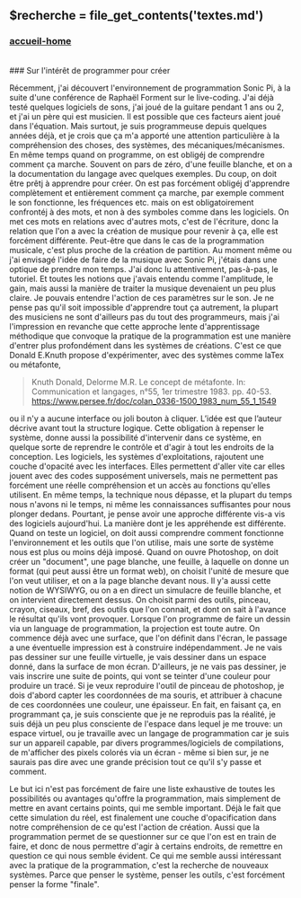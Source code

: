 ## &#36;recherche &#61; file&#95;get&#95;contents&#40;&#39;textes.md&#39;&#41;

### <div id="accueil"><a href="../index.php">accueil-home</a></div>

<br>
### Sur l'intérêt de programmer pour créer

Récemment, j'ai découvert l'environnement de programmation Sonic Pi, à la suite d'une conférence de Raphaël Forment sur le live-coding.
J'ai déjà testé quelques logiciels de sons, j'ai joué de la guitare pendant 1 ans ou 2, et j'ai un père qui est musicien. Il est possible que ces facteurs aient joué dans l'équation. Mais surtout, je suis programmeuse depuis quelques années déjà, et je crois que ça m'a apporté une attention particulière à la compréhension des choses, des systèmes, des mécaniques/mécanismes. En même temps quand on programme, on est obligé<span>j</span> de comprendre comment ça marche. Souvent on pars de zéro, d'une feuille blanche, et on a la documentation du langage avec quelques exemples. Du coup, on doit être prêt<span>j</span> à apprendre pour créer. On est pas forcément obligé<span>j</span> d'apprendre complètement et entièrement comment ça marche, par exemple comment le son fonctionne, les fréquences etc. mais on est obligatoirement confronté<span>j</span> à des mots, et non à des symboles comme dans les logiciels. On met ces mots en relations avec d'autres mots, c'est de l'écriture, donc la relation que l'on a avec la création de musique pour revenir à ça, elle est forcément différente. Peut-être que dans le cas de la programmation musicale, c'est plus proche de la création de partition.
Au moment même ou j'ai envisagé l'idée de faire de la musique avec Sonic Pi, j'étais dans une optique de prendre mon temps. J'ai donc lu attentivement, pas-à-pas, le tutoriel. Et toutes les notions que j'avais entendu comme l'amplitude, le gain, mais aussi la manière de traiter la musique devenaient un peu plus claire. Je pouvais entendre l'action de ces paramètres sur le son. Je ne pense pas qu'il soit impossible d'apprendre tout ça autrement, la plupart des musiciens ne sont d'ailleurs pas du tout des programmeurs, mais j'ai l'impression en revanche que cette approche lente d'apprentissage méthodique que convoque la pratique de la programmation est une manière d'entrer plus profondément dans les systèmes de créations. C'est ce que Donald E.Knuth propose d'expérimenter, avec des systèmes comme laTex ou métafonte,

> Knuth Donald, Delorme M.R. Le concept de métafonte. In: Communication et langages, n°55, 1er trimestre 1983. pp. 40-53. https://www.persee.fr/doc/colan_0336-1500_1983_num_55_1_1549

ou il n'y a aucune interface ou joli bouton à cliquer. L’idée est que l’auteur décrive avant tout la structure logique. Cette obligation à repenser le système, donne aussi la possibilité d'intervenir dans ce système, en quelque sorte de reprendre le contrôle et d'agir à tout les endroits de la conception.
Les logiciels, les systèmes d'exploitations, rajoutent une couche d'opacité avec les interfaces. Elles permettent d'aller vite car elles jouent avec des codes supposément universels, mais ne permettent pas forcément une réelle compréhension et un accès au fonctions qu'elles utilisent.
En même temps, la technique nous dépasse, et la plupart du temps nous n'avons ni le temps, ni même les connaissances suffisantes pour nous plonger dedans.
Pourtant, je pense avoir une approche différente vis-a vis des logiciels aujourd'hui. La manière dont je les appréhende est différente. Quand on teste un logiciel, on doit aussi comprendre comment fonctionne l'environnement et les outils que l'on utilise, mais une sorte de système nous est plus ou moins déjà imposé. Quand on ouvre Photoshop, on doit créer un "document", une page blanche, une feuille, à laquelle on donne un format (qui peut aussi être un format web), on choisit l'unité de mesure que l'on veut utiliser, et on a la page blanche devant nous. Il y'a aussi cette notion de WYSIWYG, ou on a en direct un simulacre de feuille blanche, et on intervient directement dessus. On choisit parmi des outils, pinceau, crayon, ciseaux, bref, des outils que l'on connait, et dont on sait à l'avance le résultat qu'ils vont provoquer.
Lorsque l'on programme de faire un dessin via un language de programmation, la projection est toute autre. On commence déjà avec une surface, que l'on définit dans l'écran, le passage a une éventuelle impression est à construire indépendamment.
Je ne vais pas dessiner sur une feuille virtuelle, je vais dessiner dans un espace donné, dans la surface de mon écran. D'ailleurs, je ne vais pas dessiner, je vais inscrire une suite de points, qui vont se teinter d'une couleur pour produire un tracé. Si je veux reproduire l'outil de pinceau de photoshop, je dois d'abord capter les coordonnées de ma souris, et attribuer à chacune de ces coordonnées une couleur, une épaisseur. En fait, en faisant ça, en programmant ça, je suis consciente que je ne reproduis pas la réalité, je suis déjà un peu plus consciente de l'espace dans lequel je me trouve: un espace virtuel, ou je travaille avec un langage de programmation car je suis sur un appareil capable, par divers programmes/logiciels de compilations, de m'afficher des pixels colorés via un écran - même si bien sur, je ne saurais pas dire avec une grande précision tout ce qu'il s'y passe et comment.

Le but ici n'est pas forcément de faire une liste exhaustive de toutes les possibilités ou avantages qu'offre la programmation, mais simplement de mettre en avant certains points, qui me semble important. Déjà le fait que cette simulation du réel, est finalement une couche d'opacification dans notre compréhension de ce qu'est l'action de création. Aussi que la programmation permet de se questionner sur ce que l'on est en train de faire, et donc de nous permettre d'agir à certains endroits, de remettre en question ce qui nous semble évident.
Ce qui me semble aussi intéressant avec la pratique de la programmation, c'est la recherche de nouveaux systèmes. Parce que penser le système, penser les outils, c'est forcément penser la forme "finale".
<br><br>
